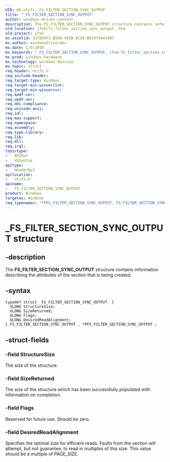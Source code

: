 ```yaml
---
UID: NS:ntifs._FS_FILTER_SECTION_SYNC_OUTPUT
title: "_FS_FILTER_SECTION_SYNC_OUTPUT"
author: windows-driver-content
description: The FS_FILTER_SECTION_SYNC_OUTPUT structure contains information describing the attributes of the section that is being created.
old-location: ifsk\fs_filter_section_sync_output_.htm
old-project: ifsk
ms.assetid: 3378D971-B5D8-485B-8C58-BE5874445407
ms.author: windowsdriverdev
ms.date: 1/9/2018
ms.keywords: "_FS_FILTER_SECTION_SYNC_OUTPUT, ifsk.fs_filter_section_sync_output_, PFS_FILTER_SECTION_SYNC_OUTPUT structure pointer [Installable File System Drivers], *PFS_FILTER_SECTION_SYNC_OUTPUT, ntifs/PFS_FILTER_SECTION_SYNC_OUTPUT, ntifs/FS_FILTER_SECTION_SYNC_OUTPUT, PFS_FILTER_SECTION_SYNC_OUTPUT, FS_FILTER_SECTION_SYNC_OUTPUT structure [Installable File System Drivers], FS_FILTER_SECTION_SYNC_OUTPUT"
ms.prod: windows-hardware
ms.technology: windows-devices
ms.topic: struct
req.header: ntifs.h
req.include-header: 
req.target-type: Windows
req.target-min-winverclnt: 
req.target-min-winversvr: 
req.kmdf-ver: 
req.umdf-ver: 
req.ddi-compliance: 
req.unicode-ansi: 
req.idl: 
req.max-support: 
req.namespace: 
req.assembly: 
req.type-library: 
req.lib: 
req.dll: 
req.irql: 
topictype:
-	APIRef
-	kbSyntax
apitype:
-	HeaderDef
apilocation:
-	ntifs.h
apiname:
-	FS_FILTER_SECTION_SYNC_OUTPUT
product: Windows
targetos: Windows
req.typenames: "*PFS_FILTER_SECTION_SYNC_OUTPUT, FS_FILTER_SECTION_SYNC_OUTPUT"
---
```


# _FS_FILTER_SECTION_SYNC_OUTPUT structure


## -description


The  <b>FS_FILTER_SECTION_SYNC_OUTPUT</b> structure contains information describing the attributes of the section that is being created.


## -syntax


````
typedef struct _FS_FILTER_SECTION_SYNC_OUTPUT  {
  ULONG StructureSize;
  ULONG SizeReturned;
  ULONG Flags;
  ULONG DesiredReadAlignment;
} FS_FILTER_SECTION_SYNC_OUTPUT , *PFS_FILTER_SECTION_SYNC_OUTPUT ;
````


## -struct-fields




### -field StructureSize

The size of the structure.


### -field SizeReturned

The size of the structure which has been successfully populated with information on completion.


### -field Flags

Reserved for future use.  Should be zero.


### -field DesiredReadAlignment

Specifies the optimal size for efficient reads.  Faults from the section will attempt, but not guarantee, to read in multiples of this size.  This value should be a multiple of PAGE_SIZE.

